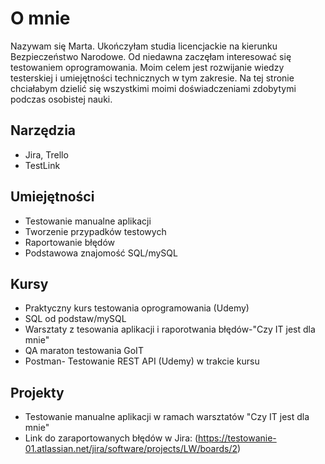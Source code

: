 # O mnie
Nazywam się Marta. Ukończyłam studia licencjackie na kierunku Bezpieczeństwo Narodowe. Od niedawna zaczęłam interesować się testowaniem oprogramowania. Moim celem jest rozwijanie wiedzy testerskiej i umiejętności technicznych w tym zakresie. Na tej stronie chciałabym dzielić się wszystkimi moimi doświadczeniami zdobytymi podczas osobistej nauki.
## Narzędzia
* Jira, Trello
* TestLink
## Umiejętności
* Testowanie manualne aplikacji
* Tworzenie przypadków testowych
* Raportowanie błędów
* Podstawowa znajomość SQL/mySQL
## Kursy
* Praktyczny kurs testowania oprogramowania (Udemy)
* SQL od podstaw/mySQL
* Warsztaty z tesowania aplikacji i raporotwania błędów-"Czy IT jest dla mnie"
* QA maraton testowania GoIT
* Postman- Testowanie REST API (Udemy) w trakcie kursu
## Projekty
* Testowanie manualne aplikacji w ramach warsztatów "Czy IT jest dla mnie"
*  Link do zaraportowanych błędów w Jira: (https://testowanie-01.atlassian.net/jira/software/projects/LW/boards/2)
